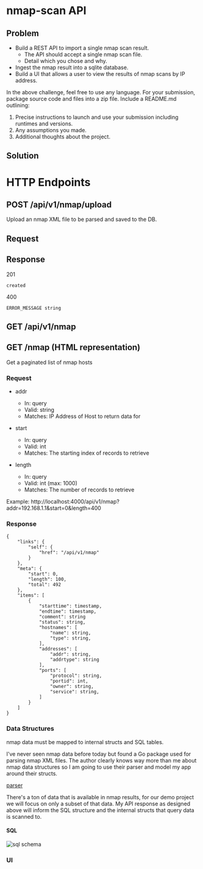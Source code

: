 # nmap-scan API

## Problem

* Build a REST API to import a single nmap scan result.
    * The API should accept a single nmap scan file.
    * Detail which you chose and why.
* Ingest the nmap result into a sqlite database.
* Build a UI that allows a user to view the results of nmap scans by IP address.

In the above challenge, feel free to use any language. For your submission, package source code and files into a zip file. Include a README.md outlining:

1. Precise instructions to launch and use your submission including runtimes and versions.
2. Any assumptions you made.
3. Additional thoughts about the project.

## Solution

# HTTP Endpoints

## **POST** /api/v1/nmap/upload

Upload an nmap XML file to be parsed and saved to the DB.

## Request

## Response
201
```
created
```
400
```
ERROR_MESSAGE string
```

## **GET** /api/v1/nmap
## **GET** /nmap (HTML representation)

Get a paginated list of nmap hosts

### Request

- addr
  - In: query
  - Valid: string
  - Matches: IP Address of Host to return data for

- start
  - In: query
  - Valid: int
  - Matches: The starting index of records to retrieve

- length
  - In: query
  - Valid: int (max: 1000)
  - Matches: The number of records to retrieve

Example: http://localhost:4000/api/v1/nmap?addr=192.168.1.1&start=0&length=400

### Response
```
{
    "links": {
        "self": {
            "href": "/api/v1/nmap"
        }
    },
    "meta": {
        "start": 0,
        "length": 100,
        "total": 492
    },
    "items": [
        {
            "starttime": timestamp,
            "endtime": timestamp,
            "comment": string
            "status": string,
            "hostnames": [
                "name": string,
                "type": string,
            ],
            "addresses": [
                "addr": string,
                "addrtype": string
            ],
            "ports": [
                "protocol": string,
                "portid": int,
                "owner": string,
                "service": string,
            ]
        }
    ]
}
```

### Data Structures

nmap data must be mapped to internal structs and SQL tables.

I've never seen nmap data before today but found a Go package used for parsing nmap XML files. The author clearly knows way more than me about nmap data structures so I am going to use their parser and model my app around their structs.

[parser](https://godoc.org/github.com/tomsteele/go-nmap)

There's a ton of data that is available in nmap results, for our demo project we will focus on only a subset of that data. My API response as designed above will inform the SQL structure and the internal structs that query data is scanned to.

#### SQL
![sql schema](https://docs.google.com/drawings/d/e/2PACX-1vQM_B93_LE8tp0kMWfel9LPAaOtlSLgKrqUsvxNN5B6HJIz0s92p91tNwnQCx1D6CYmH0ir8VGl9hVQ/pub?w=960&h=720)

### UI